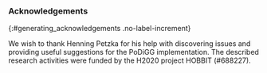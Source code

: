 ### Acknowledgements
{:#generating_acknowledgements .no-label-increment}

We wish to thank Henning Petzka for his help with discovering issues and providing useful suggestions for the PoDiGG implementation.
The described research activities were funded by the H2020 project HOBBIT (#688227).
